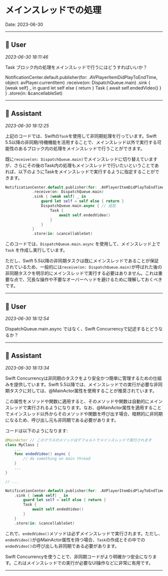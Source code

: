# メインスレッドでの処理

Date: 2023-06-30

---

## 👤 User
*2023-06-30 18:11:46*

Task ブロック内の処理をメインスレッドで行うにはどうすればいいか？

NotificationCenter.default.publisher(for: .AVPlayerItemDidPlayToEndTime, object: avPlayer.currentItem)
            .receive(on: DispatchQueue.main)
            .sink { [weak self] _ in
                guard let self else { return }
                Task {
                    await self.endedVideo()
                }
            }
            .store(in: &cancellableSet)

---

## 🤖 Assistant
*2023-06-30 18:12:25*

上記のコードでは、Swiftの`Task`を使用して非同期処理を行っています。Swift 5.5以降の非同期/待機機能を活用することで、メインスレッド以外で実行する可能性のあるブロック内の処理をメインスレッドで行うことができます。

既に`receive(on: DispatchQueue.main)`でメインスレッドに切り替えていますが、さらにその後のTask内の処理もメインスレッドで行いたいということであれば、以下のようにTaskをメインスレッドで実行するように指定することができます。

```swift
NotificationCenter.default.publisher(for: .AVPlayerItemDidPlayToEndTime, object: avPlayer.currentItem)
            .receive(on: DispatchQueue.main)
            .sink { [weak self] _ in
                guard let self = self else { return }
                DispatchQueue.main.async { // 追加
                    Task {
                        await self.endedVideo()
                    }
                }
            }
            .store(in: &cancellableSet)
```

このコードでは、`DispatchQueue.main.async` を使用して、メインスレッド上で `Task` を作成し実行しています。

ただし、Swift 5.5以降の非同期タスクは既にメインスレッドであることが保証されているため、一般的には`receive(on: DispatchQueue.main)`が呼ばれた後の非同期タスクを明示的にメインスレッドで実行する必要はありません。これは重要な点で、冗長な操作や不要なオーバーヘッドを避けるために理解しておくべきです。

---

## 👤 User
*2023-06-30 18:12:54*

DispatchQueue.main.async ではなく、Swift Concurrencyで記述するとどうなるか？

---

## 🤖 Assistant
*2023-06-30 18:13:34*

Swift Concurrencyは非同期のタスクをより安全かつ簡単に管理するための仕組みを提供しています。Swift 5.5以降では、メインスレッドでの実行が必要な非同期タスクに対しては、@MainActor属性を使用することが推奨されています。

この属性をメソッドや関数に適用すると、そのメソッドや関数は自動的にメインスレッドで実行されるようになります。なお、@MainActor属性を適用することでメインスレッド以外からそのメソッドや関数を呼び出す場合、暗黙的に非同期になるため、呼び出し元も非同期である必要があります。

コードは以下のようになります:

```swift
@MainActor // このクラスのメソッドはデフォルトでメインスレッドで実行されます
class MyClass {
    ...
    func endedVideo() async {
        // do something on main thread
    }
    ...
}

// ...

NotificationCenter.default.publisher(for: .AVPlayerItemDidPlayToEndTime, object: avPlayer.currentItem)
    .sink { [weak self] _ in
        guard let self = self else { return }
        Task {
            await self.endedVideo()
        }
    }
    .store(in: &cancellableSet)
```

これで、`endedVideo()`メソッドは必ずメインスレッドで実行されます。ただし、`endedVideo()`が@MainActor属性を持つ場合、`Task`の作成とその中での`endedVideo()`の呼び出しも非同期である必要があります。

Swift Concurrencyを使うことで、非同期コードがより明確かつ安全になります。これはメインスレッドでの実行が必要なUI操作などに非常に有用です。

---

